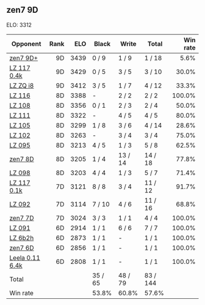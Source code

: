 ## zen7 9D ##

ELO: 3312

Opponent | Rank | ELO | Black | Write | Total | Win rate
---------|-----:|----:|-------|-------|-------|-------:
[zen7 9D+](zen7%209D+.md) | 9D | 3439 | 0 / 9 | 1 / 9 | 1 / 18 | 5.6%
[LZ 117 0.4k](LZ%20117%200.4k.md) | 9D | 3429 | 0 / 5 | 3 / 5 | 3 / 10 | 30.0%
[LZ ZQ i8](LZ%20ZQ%20i8.md) | 9D | 3412 | 3 / 5 | 1 / 7 | 4 / 12 | 33.3%
[LZ 116](LZ%20116.md) | 8D | 3388 | - | 2 / 2 | 2 / 2 | 100.0%
[LZ 108](LZ%20108.md) | 8D | 3356 | 0 / 1 | 2 / 3 | 2 / 4 | 50.0%
[LZ 111](LZ%20111.md) | 8D | 3322 | - | 4 / 5 | 4 / 5 | 80.0%
[LZ 105](LZ%20105.md) | 8D | 3299 | 1 / 8 | 3 / 6 | 4 / 14 | 28.6%
[LZ 102](LZ%20102.md) | 8D | 3263 | - | 3 / 4 | 3 / 4 | 75.0%
[LZ 095](LZ%20095.md) | 8D | 3213 | 4 / 5 | 1 / 3 | 5 / 8 | 62.5%
[zen7 8D](zen7%208D.md) | 8D | 3205 | 1 / 4 | 13 / 14 | 14 / 18 | 77.8%
[LZ 098](LZ%20098.md) | 8D | 3203 | 4 / 4 | 1 / 3 | 5 / 7 | 71.4%
[LZ 117 0.1k](LZ%20117%200.1k.md) | 7D | 3121 | 8 / 8 | 3 / 4 | 11 / 12 | 91.7%
[LZ 092](LZ%20092.md) | 7D | 3114 | 7 / 10 | 4 / 6 | 11 / 16 | 68.8%
[zen7 7D](zen7%207D.md) | 7D | 3024 | 3 / 3 | 1 / 1 | 4 / 4 | 100.0%
[LZ 091](LZ%20091.md) | 6D | 2914 | 1 / 1 | 6 / 6 | 7 / 7 | 100.0%
[LZ 6b2h](LZ%206b2h.md) | 6D | 2873 | 1 / 1 | - | 1 / 1 | 100.0%
[zen7 6D](zen7%206D.md) | 6D | 2856 | 1 / 1 | - | 1 / 1 | 100.0%
[Leela 0.11 6.4k](Leela%200.11%206.4k.md) | 6D | 2808 | 1 / 1 | - | 1 / 1 | 100.0%
Total | | | 35 / 65 | 48 / 79 | 83 / 144 | 
Win rate| | | 53.8% | 60.8% | 57.6% | 

